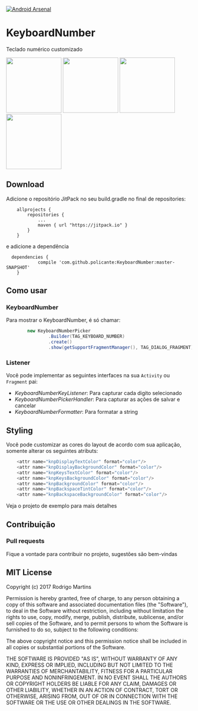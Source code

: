 [![Android Arsenal](https://img.shields.io/badge/Android%20Arsenal-KeyboardNumber-brightgreen.svg?style=flat)](https://android-arsenal.com/details/1/5588)

# KeyboardNumber
Teclado numérico customizado

<img src="https://github.com/policante/KeyboardNumber/blob/master/resource/dialog1.png" width="150">
<img src="https://github.com/policante/KeyboardNumber/blob/master/resource/dialog2.png" width="150">
<img src="https://github.com/policante/KeyboardNumber/blob/master/resource/dialog3.png" width="150">
<img src="https://github.com/policante/KeyboardNumber/blob/master/resource/dialog4.png" width="150">

## Download
Adicione o repositório JitPack no seu build.gradle no final de repositories:
```
	allprojects {
		repositories {
			...
			maven { url "https://jitpack.io" }
		}
	}
```
e adicione a dependência
```
  dependencies {
	        compile 'com.github.policante:KeyboardNumber:master-SNAPSHOT'
	}
```

## Como usar

### KeyboardNumber

Para mostrar o KeyboardNumber, é só chamar:

``` java
        new KeyboardNumberPicker
                .Builder(TAG_KEYBOARD_NUMBER)
                .create()
                .show(getSupportFragmentManager(), TAG_DIALOG_FRAGMENT);
```

### Listener

Você pode implementar as seguintes interfaces na sua `Activity` ou `Fragment` pai:
 - *KeyboardNumberKeyListener*: Para capturar cada digito selecionado
 - *KeyboardNumberPickerHandler*: Para capturar as ações de salvar e cancelar
 - *KeyboardNumberFormatter*: Para formatar a string


## Styling
Você pode customizar as cores do layout de acordo com sua aplicação, somente alterar os seguintes atributs:

```java
    <attr name="knpDisplayTextColor" format="color"/>
    <attr name="knpDisplayBackgroundColor" format="color"/>
    <attr name="knpKeysTextColor" format="color"/>
    <attr name="knpKeysBackgroundColor" format="color"/>
    <attr name="knpBackgroundColor" format="color"/>
    <attr name="knpBackspaceTintColor" format="color"/>
    <attr name="knpBackspaceBackgroundColor" format="color"/>
```

Veja o projeto de exemplo para mais detalhes

## Contribuição

### Pull requests

Fique a vontade para contribuir no projeto, sugestões são bem-vindas 

## MIT License

Copyright (c) 2017 Rodrigo Martins

Permission is hereby granted, free of charge, to any person obtaining a copy
of this software and associated documentation files (the "Software"), to deal
in the Software without restriction, including without limitation the rights
to use, copy, modify, merge, publish, distribute, sublicense, and/or sell
copies of the Software, and to permit persons to whom the Software is
furnished to do so, subject to the following conditions:

The above copyright notice and this permission notice shall be included in all
copies or substantial portions of the Software.

THE SOFTWARE IS PROVIDED "AS IS", WITHOUT WARRANTY OF ANY KIND, EXPRESS OR
IMPLIED, INCLUDING BUT NOT LIMITED TO THE WARRANTIES OF MERCHANTABILITY,
FITNESS FOR A PARTICULAR PURPOSE AND NONINFRINGEMENT. IN NO EVENT SHALL THE
AUTHORS OR COPYRIGHT HOLDERS BE LIABLE FOR ANY CLAIM, DAMAGES OR OTHER
LIABILITY, WHETHER IN AN ACTION OF CONTRACT, TORT OR OTHERWISE, ARISING FROM,
OUT OF OR IN CONNECTION WITH THE SOFTWARE OR THE USE OR OTHER DEALINGS IN THE
SOFTWARE.
